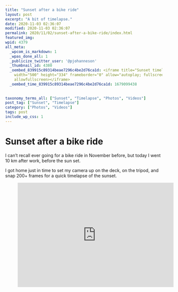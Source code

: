 ```yaml
---
title: "Sunset after a bike ride"
layout: post
excerpt: "A bit of timelapse."
date: 2020-11-03 02:36:07
modified: 2020-11-03 02:36:07
permalink: 2020/11/02/sunset-after-a-bike-ride/index.html
featured_img: 
wpid: 4379
all_meta: 
  _wpcom_is_markdown: 1
  _wpas_done_all: 1
  _publicize_twitter_user: '@pjohanneson'
  _thumbnail_id: 4380
  _oembed_839915c89314beae7296c4be2d76ca1d: <iframe title="Sunset timelapse" src="https://player.vimeo.com/video/474898065?h=414a040b89&amp;dnt=1&amp;app_id=122963"
    width="500" height="334" frameborder="0" allow="autoplay; fullscreen; picture-in-picture"
    allowfullscreen></iframe>
  _oembed_time_839915c89314beae7296c4be2d76ca1d: 1679099438
  
  
taxonomy_terms_all: ["Sunset", "Timelapse", "Photos", "Videos"]
post_tag: ["Sunset", "Timelapse"]
category: ["Photos", "Videos"]
tags: post
include_wp_css: 1
---
```


# Sunset after a bike ride

I can’t recall ever going for a bike ride in November before, but today I went 10 km after work, before the sun set.

I got home just in time to set my camera up on the deck, on the tripod, and snap 200+ frames for a quick timelapse of the sunset.

<figure class="wp-block-embed-vimeo wp-block-embed is-type-video is-provider-vimeo wp-embed-aspect-4-3 wp-has-aspect-ratio"><div class="wp-block-embed__wrapper"><iframe allow="autoplay; fullscreen; picture-in-picture" allowfullscreen="" frameborder="0" height="334" loading="lazy" src="https://player.vimeo.com/video/474898065?h=414a040b89&dnt=1&app_id=122963" title="Sunset timelapse" width="500"></iframe></div></figure>